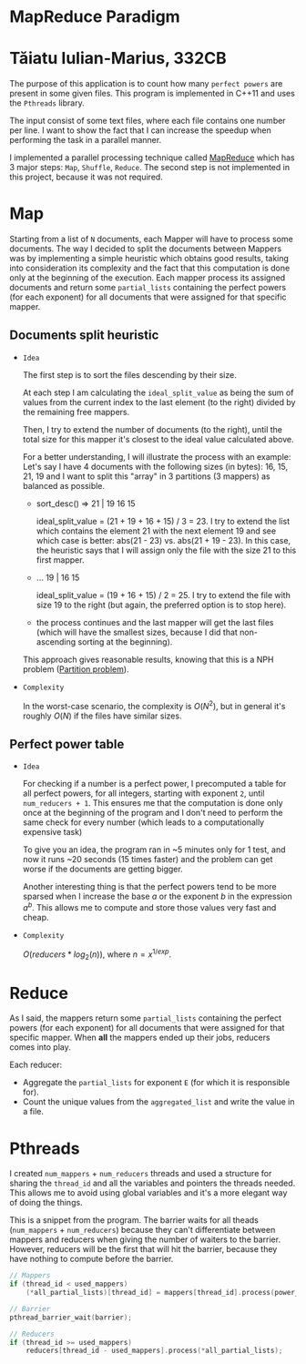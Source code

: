 # MapReduce Paradigm
# Tăiatu Iulian-Marius, 332CB

The purpose of this application is to count how many `perfect powers` are present in some given files.
This program is implemented in C++11 and uses the `Pthreads` library. 

The input consist of some text files, where each file contains one number per line. I want to show the fact that I can increase the speedup when performing the task in a parallel manner.

I implemented a parallel processing technique called [MapReduce](https://en.wikipedia.org/wiki/MapReduce) which has 3 major steps: `Map`, `Shuffle`, `Reduce`. The second step is not implemented in this project, because it was not required.

# Map

Starting from a list of `N` documents, each Mapper will have to process some documents. The way I decided to split the documents between Mappers was by implementing a simple heuristic which obtains good results, taking into consideration its complexity and the fact that this computation is done only at the beginning of the execution. Each mapper process its assigned documents and return some `partial_lists` containing the perfect powers (for each exponent) for all documents that were assigned for that specific mapper.

## Documents split heuristic

- `Idea`
    
    The first step is to sort the files descending by their size. 

    At each step I am calculating the `ideal_split_value` as being the sum of values from the current index to the last element (to the right) divided by the remaining free mappers.

    Then, I try to extend the number of documents (to the right), until the total size for this mapper it's closest to the ideal value calculated above.

    For a better understanding, I will illustrate the process with an example: Let's say I have 4 documents with the following sizes (in bytes): 16, 15, 21, 19 and I want to split this "array" in 3 partitions (3 mappers) as balanced as possible.

    - sort_desc() => 21 | 19 16 15
    
        ideal_split_value = (21 + 19 + 16 + 15) / 3 = 23. I try to extend the list which contains the element 21 with the next element 19 and see which case is better: abs(21 - 23) vs. abs(21 + 19 - 23). In this case, the heuristic says that I will assign only the file with the size 21 to this first mapper.

    - ... 19 | 16 15

        ideal_split_value = (19 + 16 + 15) / 2 = 25. I try to extend the file with size 19 to the right (but again, the preferred option is to stop here).

    - the process continues and the last mapper will get the last files (which will have the smallest sizes, because I did that non-ascending sorting at the beginning).


    This approach gives reasonable results, knowing that this is a NPH problem ([Partition problem](https://en.wikipedia.org/wiki/Partition_problem)).


- `Complexity`
  
    In the worst-case scenario, the complexity is $O(N^2)$, but in general it's roughly $O(N)$ if the files have similar sizes.


## Perfect power table

- `Idea`

    For checking if a number is a perfect power, I precomputed a table for all perfect powers, for all integers, starting with exponent `2`, until `num_reducers + 1`. This ensures me that the computation is done only once at the beginning of the program and I don't need to perform the same check for every number (which leads to a computationally expensive task)

    To give you an idea, the program ran in ~5 minutes only for 1 test, and now it runs ~20 seconds (15 times faster) and the problem can get worse if the documents are getting bigger.

    Another interesting thing is that the perfect powers tend to be more sparsed when I increase the base $a$ or the exponent $b$ in the expression $a^b$. This allows me to compute and store those values very fast and cheap.

- `Complexity`

    $O(reducers * log_2(n))$, where $n = x^{1/exp}$.


# Reduce

As I said, the mappers return some `partial_lists` containing the perfect powers (for each exponent) for all documents that were assigned for that specific mapper. When **all** the mappers ended up their jobs, reducers comes into play.

Each reducer:

- Aggregate the `partial_lists` for exponent `E` (for which it is responsible for).
- Count the unique values from the `aggregated_list` and write the value in a file.


# Pthreads

I created `num_mappers` + `num_reducers` threads and used a structure for sharing the `thread_id` and all the variables and pointers the threads needed. This allows me to avoid using global variables and it's a more elegant way of doing the things.


This is a snippet from the program. The barrier waits for all theads (`num_mappers` + `num_reducers`) because they can't differentiate between mappers and reducers when giving the number of waiters to the barrier. However, reducers will be the first that will hit the barrier, because they have nothing to compute before the barrier.

```C++
// Mappers
if (thread_id < used_mappers)
    (*all_partial_lists)[thread_id] = mappers[thread_id].process(power_table, used_reducers);

// Barrier
pthread_barrier_wait(barrier);

// Reducers
if (thread_id >= used_mappers)
    reducers[thread_id - used_mappers].process(*all_partial_lists);
```
